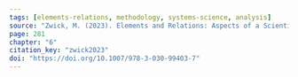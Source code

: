 ```yaml
---
tags: [elements-relations, methodology, systems-science, analysis]
source: "Zwick, M. (2023). Elements and Relations: Aspects of a Scientific Metaphysics (Vol. 35). Springer International Publishing."
page: 281
chapter: "6"
citation_key: "zwick2023"
doi: "https://doi.org/10.1007/978-3-030-99403-7"
---
```


